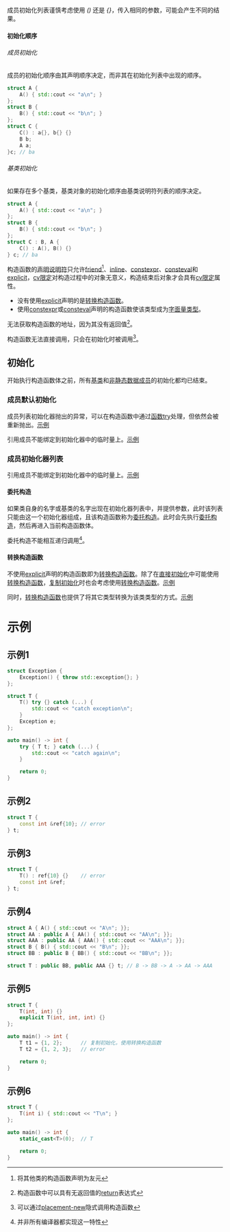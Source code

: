 







成员初始化列表谨慎考虑使用 _()_ 还是 _{}_，传入相同的参数，可能会产生不同的结果。



#### 初始化顺序

###### 成员初始化

成员的初始化顺序由其声明顺序决定，而非其在初始化列表中出现的顺序。

```cpp
struct A {
    A() { std::cout << "a\n"; }
};
struct B {
    B() { std::cout << "b\n"; }
};
struct C {
    C() : a{}, b{} {}
    B b;
    A a;
}c; // ba
```

###### 基类初始化

如果存在多个基类，基类对象的初始化顺序由基类说明符列表的顺序决定。

```cpp
struct A {
    A() { std::cout << "a\n"; }
};
struct B {
    B() { std::cout << "b\n"; }
};
struct C : B, A {
    C() : A(), B() {}
} c; // ba
```





构造函数的[声明说明符]()只允许[friend]()[^1]、[inline]()、[constexpr]()、[consteval]()和[explicit]()，[cv限定]()对构造过程中的对象无意义，构造结束后对象才会具有[cv限定]()属性。

* 没有使用[explicit]()声明的是[转换构造函数]()。
* 使用[constexpr]()或[consteval]()声明的构造函数使该类型成为[字面量类型]()。

无法获取构造函数的地址，因为其没有返回值[^2]。

构造函数无法直接调用，只会在初始化时被调用[^3]。

## 初始化

开始执行构造函数体之前，所有[基类]()和[非静态数据成员]()的初始化都均已结束。

### 成员默认初始化

成员列表初始化器抛出的异常，可以在构造函数中通过[函数try]()处理，但依然会被重新抛出。[示例](#示例1)

引用成员不能绑定到初始化器中的临时量上。[示例](#示例2)

### 成员初始化器列表

引用成员不能绑定到初始化器中的临时量上。[示例](#示例3)

#### 委托构造

如果类自身的名字或基类的名字出现在初始化器列表中，并提供参数，此时该列表只能由这一个初始化器组成，且该构造函数称为[委托构造]()。此时会先执行[委托构造]()，然后再进入当前构造函数体。

委托构造不能相互递归调用[^4]。

#### 转换构造函数

不使用[explicit]()声明的构造函数即为[转换构造函数]()。除了在[直接初始化]()中可能使用[转换构造函数]()，[复制初始化]()时也会考虑使用[转换构造函数]()。[示例](#示例5)

同时，[转换构造函数]()也提供了将其它类型转换为该类类型的方式。[示例](#示例6)

# 示例

## 示例1

````cpp
struct Exception {
    Exception() { throw std::exception{}; }
};

struct T {
    T() try {} catch (...) {
        std::cout << "catch exception\n";
    }
    Exception e;
};

auto main() -> int {
    try { T t; } catch (...) {
        std::cout << "catch again\n";
    }

    return 0;
}
````

## 示例2

```cpp
struct T {
    const int &ref{10}; // error
} t;
```

## 示例3

```cpp
struct T {
    T() : ref{10} {}    // error
    const int &ref;
} t;
```

## 示例4

```cpp
struct A { A() { std::cout << "A\n"; }};
struct AA : public A { AA() { std::cout << "AA\n"; }};
struct AAA : public AA { AAA() { std::cout << "AAA\n"; }};
struct B { B() { std::cout << "B\n"; }};
struct BB : public B { BB() { std::cout << "BB\n"; }};

struct T : public BB, public AAA {} t; // B -> BB -> A -> AA -> AAA
```

## 示例5

```cpp
struct T {
    T(int, int) {}
    explicit T(int, int, int) {}
};

auto main() -> int {
    T t1 = {1, 2};      // 复制初始化，使用转换构造函数
    T t2 = {1, 2, 3};   // error

    return 0;
}
```

## 示例6

```cpp
struct T {
    T(int i) { std::cout << "T\n"; }
};

auto main() -> int {
    static_cast<T>(0);  // T

    return 0;
}
```









[^1]:将其他类的构造函数声明为友元
[^2]:构造函数中可以具有无返回值的[return]()表达式
[^3]:可以通过[placement-new]()隐式调用构造函数
[^4]:并非所有编译器都实现这一特性
[^5]:保证析构顺序和初始化顺序一致：先初始化的后析构